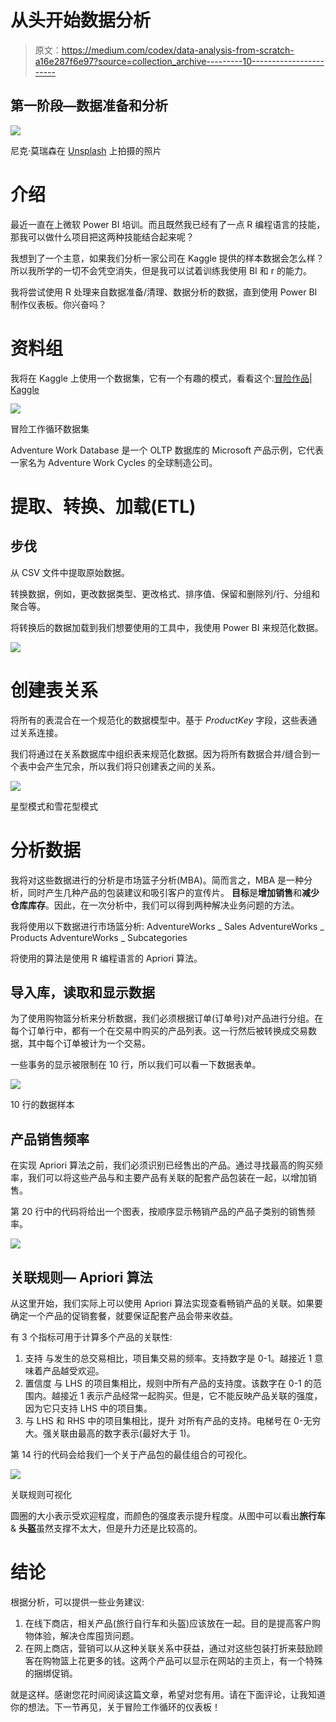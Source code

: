 # 从头开始数据分析

> 原文：<https://medium.com/codex/data-analysis-from-scratch-a16e287f6e97?source=collection_archive---------10----------------------->

## 第一阶段—数据准备和分析

![](img/b26afb26de03ae1b82d7412ba56191b6.png)

尼克·莫瑞森在 [Unsplash](https://unsplash.com?utm_source=medium&utm_medium=referral) 上拍摄的照片

# 介绍

最近一直在上微软 Power BI 培训。而且既然我已经有了一点 R 编程语言的技能，那我可以做什么项目把这两种技能结合起来呢？

我想到了一个主意，如果我们分析一家公司在 Kaggle 提供的样本数据会怎么样？所以我所学的一切不会凭空消失，但是我可以试着训练我使用 BI 和 r 的能力。

我将尝试使用 R 处理来自数据准备/清理、数据分析的数据，直到使用 Power BI 制作仪表板。你兴奋吗？

# 资料组

我将在 Kaggle 上使用一个数据集，它有一个有趣的模式，看看这个:[冒险作品| Kaggle](https://www.kaggle.com/ukveteran/adventure-works)

![](img/7cd98d7491395674c8aa254ed124dcf7.png)

冒险工作循环数据集

Adventure Work Database 是一个 OLTP 数据库的 Microsoft 产品示例，它代表一家名为 Adventure Work Cycles 的全球制造公司。

# 提取、转换、加载(ETL)

## 步伐

从 CSV 文件中提取原始数据。

转换数据，例如，更改数据类型、更改格式、排序值、保留和删除列/行、分组和聚合等。

将转换后的数据加载到我们想要使用的工具中，我使用 Power BI 来规范化数据。

![](img/1a431e2eb80afea3a978092a6631856f.png)

# 创建表关系

将所有的表混合在一个规范化的数据模型中。基于 *ProductKey* 字段，这些表通过关系连接。

我们将通过在关系数据库中组织表来规范化数据。因为将所有数据合并/缝合到一个表中会产生冗余，所以我们将只创建表之间的关系。

![](img/0e46eaf41dd241e4cefae48c179ca7b6.png)

星型模式和雪花型模式

# 分析数据

我将对这些数据进行的分析是市场篮子分析(MBA)。简而言之，MBA 是一种分析，同时产生几种产品的包装建议和吸引客户的宣传片。
**目标**是**增加销售**和**减少仓库库存**。因此，在一次分析中，我们可以得到两种解决业务问题的方法。

我将使用以下数据进行市场篮分析:
AdventureWorks _ Sales
AdventureWorks _ Products
AdventureWorks _ Subcategories

将使用的算法是使用 R 编程语言的 Apriori 算法。

## 导入库，读取和显示数据

为了使用购物篮分析来分析数据，我们必须根据订单(订单号)对产品进行分组。在每个订单行中，都有一个在交易中购买的产品列表。这一行然后被转换成交易数据，其中每个订单被计为一个交易。

一些事务的显示被限制在 10 行，所以我们可以看一下数据表单。

![](img/ef37d255e4b29cde1197da6a6c6c6d2c.png)

10 行的数据样本

## 产品销售频率

在实现 Apriori 算法之前，我们必须识别已经售出的产品。通过寻找最高的购买频率，我们可以将这些产品与和主要产品有关联的配套产品包装在一起，以增加销售。

第 20 行中的代码将给出一个图表，按顺序显示畅销产品的产品子类别的销售频率。

![](img/74c3617a3f8715bf816c2d4c89daa924.png)

## 关联规则— Apriori 算法

从这里开始，我们实际上可以使用 Apriori 算法实现查看畅销产品的关联。如果要确定一个产品的促销套餐，就要保证配套产品会带来收益。

有 3 个指标可用于计算多个产品的关联性:

1.  支持
    与发生的总交易相比，项目集交易的频率。支持数字是 0-1。越接近 1 意味着产品越受欢迎。
2.  置信度
    与 LHS 的项目集相比，规则中所有产品的支持度。该数字在 0-1 的范围内。越接近 1 表示产品经常一起购买。但是，它不能反映产品关联的强度，因为它只支持 LHS 中的项目集。
3.  与 LHS 和 RHS 中的项目集相比，提升
    对所有产品的支持。电梯号在 0-无穷大。强关联由最高的数字表示(最好大于 1)。

第 14 行的代码会给我们一个关于产品包的最佳组合的可视化。

![](img/00f53b4948ff182d77d5ba59e0794d21.png)

关联规则可视化

圆圈的大小表示受欢迎程度，而颜色的强度表示提升程度。从图中可以看出**旅行车** & **头盔**虽然支撑不太大，但是升力还是比较高的。

# 结论

根据分析，可以提供一些业务建议:

1.  在线下商店，相关产品(旅行自行车和头盔)应该放在一起。目的是提高客户购物体验，解决仓库囤货问题。
2.  在网上商店，营销可以从这种关联关系中获益，通过对这些包装打折来鼓励顾客在购物篮上花更多的钱。这两个产品可以显示在网站的主页上，有一个特殊的捆绑促销。

就是这样。感谢您花时间阅读这篇文章，希望对您有用。请在下面评论，让我知道你的想法。下一节再见，关于冒险工作循环的仪表板！
